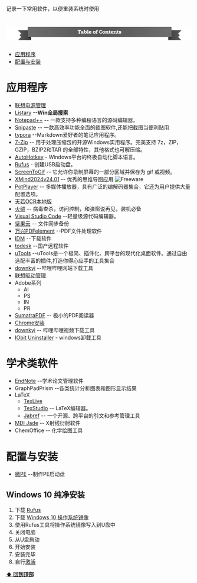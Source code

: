 
记录一下常用软件，以便重装系统时使用

# <img src="https://raw.githubusercontent.com/Awesome-Windows/Awesome/master/media/chrome_2016-06-11_19-02-31.png" alt="table of contents">

- [应用程序](#应用程序)
- [配置与安装](#配置与安装)

# 应用程序
- [联想电源管理](https://www.lanzoub.com/icfTX1uql0mb) 
- [Listary](https://www.lanzoub.com/ixD841uqkzpi) **--Win全局搜索**
- [Notepad++](https://notepad-plus-plus.org/) -- 一款支持多种编程语言的源码编辑器。
- [Snipaste](https://zh.snipaste.com/) -- 一款高效率功能全面的截图软件,还能把截图当便利贴用
- [typora](https://www.lanzoub.com/i1Pbo1uqki3e) --Markdown爱好者的笔记应用程序。
- [7-Zip](http://www.7-zip.org/) -- 用于处理压缩包的开源Windows实用程序。完美支持 7z，ZIP，GZIP，BZIP2和TAR 的全部特性，其他格式也可解压缩。
- [AutoHotkey](https://autohotkey.com/) - Windows平台的终极自动化脚本语言。
- [Rufus](https://rufus.akeo.ie/) - 创建USB启动盘。
- [ScreenToGif](http://www.screentogif.com/) -- 它允许你录制屏幕的一部分区域并保存为 gif 或视频。
- [XMind2024v24.01](https://pan.quark.cn/s/e931963a139c) -- 优秀的思维导图应用 ![Freeware][Freeware Icon]
- [PotPlayer](http://potplayer.tv/) -- 多媒体播放器，具有广泛的编解码器集合，它还为用户提供大量配置选项。
- [天若OCR本地版](https://www.lanzoub.com/i4keu1uqlntg)
- [火绒](https://www.huorong.cn/) -- 病毒查杀，访问控制，和弹窗说再见，装机必备
- [Visual Studio Code](https://code.visualstudio.com/) --轻量级源代码编辑器。
- [坚果云](https://www.jianguoyun.com/) -- 文件同步备份
- [万兴PDFelement](https://pdf.wondershare.cn/pdfelement/) --PDF文件处理软件
- [IDM](https://idmchina.net/) --下载软件
- [todesk](https://www.todesk.com/) --国产远程软件 
- [uTools](https://www.u-tools.cn/) --uTools是一个极简、插件化、跨平台的现代化桌面软件。通过自由选配丰富的插件,打造你得心应手的工具集合
- [downkyi](https://github.com/leiurayer/downkyi) --哔哩哔哩网站下载工具
- [联想驱动管理](https://www.lanzoub.com/i0ZEi1utohob)
- Adobe系列
  - AI
  - PS
  - IN
  - PR
- [SumatraPDF](https://www.lanzoub.com/ia5uP1utohxa) -- 极小的PDF阅读器
- [Chrome安装](https://github.com/leiurayer/downkyi)
- [downkyi](https://github.com/leiurayer/downkyi) -- 哔哩哔哩视频下载工具
- [IObit Uninstaller](https://www.lanzoub.com/iqRSU1uzumdc) - windows卸载工具
# 学术类软件
- [EndNote](https://github.com/leiurayer/downkyi) --学术论文管理软件
- GraphPadPrism --各类统计分析图表和图形显示结果
- LaTeX
  - [TexLive](https://tug.org/texlive/)
  - [TexStudio](https://github.com/texstudio-org/texstudio)  -- LaTeX编辑器。
  - [Jabref](https://github.com/JabRef/jabref) -- 一个开源、跨平台的引文和参考管理工具
- [MDI Jade](https://www.lanzoub.com/iiNIJ1utoeba) --  X射线衍射软件
- ChemOffice -- 化学绘图工具


# 配置与安装
- [微PE](https://www.wepe.com.cn/) --制作PE启动盘
## Windows 10 纯净安装

1. 下载 [Rufus](https://rufus.ie/) 
2. 下载 [Windows 10 操作系统镜像](https://msdn.itellyou.cn/)
3. 使用Rufus工具将操作系统镜像写入到U盘中
4. 关闭电脑
5. 从U盘启动
6. 开始安装
7. 安装完毕
8. 自行[激活](http://www.yishimei.cn/)


**[⬆ 回到顶部](#应用程序)**
<!-- 


**Input**

````md
```js{4}
export default {
  data () {
    return {
      msg: 'Highlighted!'
    }
  }
}
```
````

**Output**

```js{4}
export default {
  data () {
    return {
      msg: 'Highlighted!'
    }
  }
}
```

## Custom Containers

**Input**

```md
::: info
This is an info box.
:::

::: tip
This is a tip.
:::

::: warning
This is a warning.
:::

::: danger
This is a dangerous warning.
:::

::: details
This is a details block.
:::
```

**Output**

::: info
This is an info box.
:::

::: tip
This is a tip.
:::

::: warning
This is a warning.
:::

::: danger
This is a dangerous warning.
:::

::: details
This is a details block.
:::

## More

Check out the documentation for the [full list of markdown extensions](https://vitepress.dev/guide/markdown). -->


[OSS Icon]: /OSS.svg
[Freeware Icon]: /free.svg